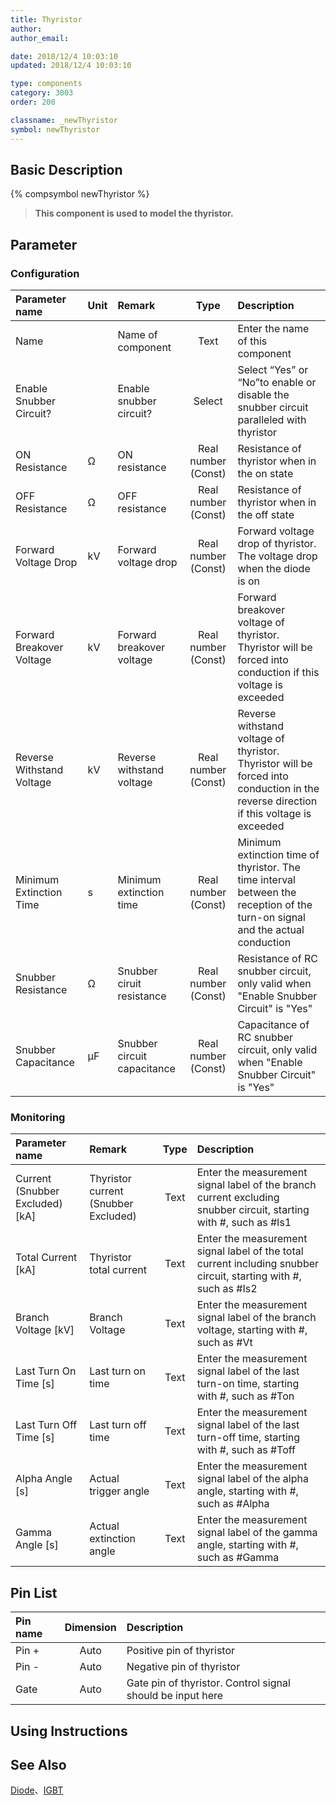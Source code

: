 ```yaml
---
title: Thyristor
author: 
author_email:

date: 2018/12/4 10:03:10
updated: 2018/12/4 10:03:10

type: components
category: 3003
order: 200

classname: _newThyristor
symbol: newThyristor
---
```

## Basic Description
{% compsymbol newThyristor %}

> **This component is used to model the thyristor.**

## Parameter
### Configuration
| Parameter name | Unit | Remark | Type | Description |
| :--- | :--- | :--- | :--: | :--- |
| Name |  | Name of component | Text | Enter the name of this component |
| Enable Snubber Circuit? |  | Enable snubber circuit? | Select | Select “Yes” or “No”to enable or disable the snubber circuit paralleled with thyristor |
| ON Resistance | Ω | ON resistance | Real number (Const) | Resistance of thyristor when in the on state |
| OFF Resistance | Ω | OFF resistance | Real number (Const) | Resistance of thyristor when in the off state |
| Forward Voltage Drop | kV | Forward voltage drop | Real number (Const) | Forward voltage drop of thyristor. The voltage drop when the diode is on |
| Forward Breakover Voltage | kV | Forward breakover voltage | Real number (Const) | Forward breakover voltage of thyristor. Thyristor will be forced into conduction if this voltage is exceeded |
| Reverse Withstand Voltage | kV | Reverse withstand voltage | Real number (Const) | Reverse withstand voltage of thyristor. Thyristor will be forced into conduction in the reverse direction if this voltage is exceeded |
| Minimum Extinction Time | s | Minimum extinction time | Real number (Const) | Minimum extinction time of thyristor. The time interval between the reception of the turn-on signal and the actual conduction |
| Snubber Resistance | Ω | Snubber ciruit resistance | Real number (Const) | Resistance of RC snubber circuit, only valid when "Enable Snubber Circuit" is "Yes" |
| Snubber Capacitance | μF | Snubber circuit capacitance | Real number (Const) | Capacitance of RC snubber circuit, only valid when "Enable Snubber Circuit" is "Yes" |

### Monitoring
| Parameter name | Remark | Type | Description |
| :--- | :--- | :--: | :--- |
| Current (Snubber Excluded) \[kA\] | Thyristor current (Snubber Excluded) | Text | Enter the measurement signal label of the branch current excluding snubber circuit, starting with #, such as #Is1 |
| Total Current \[kA\] | Thyristor total current | Text | Enter the measurement signal label of the total current including snubber circuit, starting with #, such as #Is2 |
| Branch Voltage \[kV\] | Branch Voltage | Text | Enter the measurement signal label of the branch voltage, starting with #, such as #Vt |
| Last Turn On Time \[s\] | Last turn on time | Text | Enter the measurement signal label of the last turn-on time, starting with #, such as #Ton |
| Last Turn Off Time \[s\] | Last turn off time | Text | Enter the measurement signal label of the last turn-off time, starting with #, such as #Toff |
| Alpha Angle \[s\] | Actual trigger angle | Text | Enter the measurement signal label of the alpha angle, starting with #, such as #Alpha |
| Gamma Angle \[s\] | Actual extinction angle | Text | Enter the measurement signal label of the gamma angle, starting with #, such as #Gamma |


## Pin List

| Pin name | Dimension | Description |
| :--- | :--:  | :--- |
| Pin + | Auto | Positive pin of thyristor |
| Pin - | Auto | Negative pin of thyristor |
| Gate | Auto | Gate pin of thyristor. Control signal should be input here |

## Using Instructions



## See Also

[Diode](comp_newDiode.html)、[IGBT](comp_newIGBT.html)
